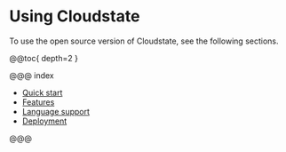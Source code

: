 # Using Cloudstate

To use the open source version of Cloudstate, see the following sections.

@@toc{ depth=2 }

@@@ index

* [Quick start](quickstart.md)
* [Features](features/index.md)
* [Language support](lang/index.md)
* [Deployment](deployment/index.md)

@@@
